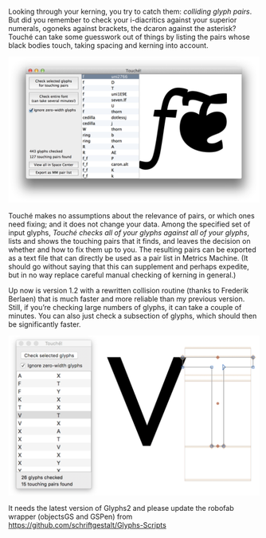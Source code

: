 Looking through your kerning, you try to catch them: _colliding glyph pairs_. But did you remember to check your i-diacritics against your superior numerals, ogoneks against brackets, the dcaron against the asterisk? Touché can take some guesswork out of things by listing the pairs whose black bodies touch, taking spacing and kerning into account.

![Touché RoboFont](/screenshotRoboFont.png)

Touché makes no assumptions about the relevance of pairs, or which ones need fixing; and it does not change your data. Among the specified set of input glyphs, *Touché checks all of your glyphs against all of your glyphs*, lists and shows the touching pairs that it finds, and leaves the decision on whether and how to fix them up to you. The resulting pairs can be exported as a text file that can directly be used as a pair list in Metrics Machine. (It should go without saying that this can supplement and perhaps expedite, but in no way replace careful manual checking of kerning in general.) 

Up now is version 1.2 with a rewritten collision routine (thanks to Frederik Berlaen) that is much faster and more reliable than my previous version. Still, if you’re checking large numbers of glyphs, it can take a couple of minutes. You can also just check a subsection of glyphs, which should then be significantly faster.

![Touché Glyphs](/screenshotGlyphs.png)

It needs the latest version of Glyphs2 and please update the robofab wrapper (objectsGS and GSPen) from https://github.com/schriftgestalt/Glyphs-Scripts

